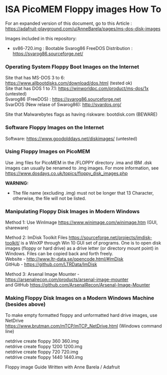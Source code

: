 # ISA PicoMEM Floppy images How To

For an expanded version of this document, go to this Article :
https://adafruit-playground.com/u/AnneBarela/pages/ms-dos-disk-images

Images included in this repository:
 - sv86-720.img : Bootable Svarog86 FreeDOS Distribution : https://svarog86.sourceforge.net/ 

### Operating System Floppy Boot Images on the Internet

Site that has MS-DOS 3 to 6: https://www.allbootdisks.com/download/dos.html (tested ok)<br />
Site that has DOS 1 to 7.1: https://winworldpc.com/product/ms-dos/1x (untested)<br />
Svarog86 (FreeDOS) : https://svarog86.sourceforge.net<br />
SvarDOS (New relase of Swarog86): http://svardos.org/<br />

Site that Malwarebytes flags as having riskware: bootdisk.com (BEWARE)

### Software Floppy Images on the Internet

Software: https://www.goodolddays.net/diskimages/ (untested)

### Using Floppy Images on PicoMEM

Use .img files for PicoMEM in the /FLOPPY directory
.ima and IBM .dsk images can usually be renamed to .img images. For more information, see https://www.dosdays.co.uk/topics/floppy_disk_images.php

**WARNING:**
- The file name (excluding .img) must not be longer that 13 Character, otherwise, the file will not be listed.

### Manipulating Floppy Disk Images in Modern Windows

Method 1: Use WinImage https://www.winimage.com/winimage.htm (GUI, shareware)

Method 2: ImDisk Toolkit Files https://sourceforge.net/projects/imdisk-toolkit/ is a WinXP through Win 10 GUI set of programs. One is to open disk images (floppy or hard drive) as a drive letter (or directory mount point) in Windows. Files can be copied back and forth freely.<br />
Website - http://www.ltr-data.se/opencode.html/#ImDisk<br />
GitHub - https://github.com/LTRData/ImDisk<br />

Method 3: Arsenal Image Mounter - https://arsenalrecon.com/products/arsenal-image-mounter<br />
and GitHub https://github.com/ArsenalRecon/Arsenal-Image-Mounter

### Making Floppy Disk Images on a Modern Windows Machine (besides above)

To make empty formatted floppy and unformatted hard drive images, use NetDrive<br />
https://www.brutman.com/mTCP/mTCP_NetDrive.html (Windows command line)<br />

netdrive create floppy 360 360.img<br />
netdrive create floppy 1200 1200.img<br />
netdrive create floppy 720 720.img<br />
netdrive create floppy 1440 1440.img<br />

Floppy image Guide Written with Anne Barela / Adafruit
